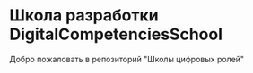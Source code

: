 # Школа разработки DigitalCompetenciesSchool

Добро пожаловать в репозиторий "Школы цифровых ролей"
